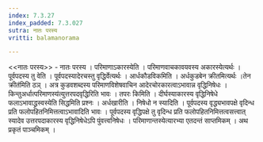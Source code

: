```yaml
---
index: 7.3.27
index_padded: 7.3.027
sutra: नातः परस्य
vritti: balamanorama

---
```

<<नातः परस्य>> - नातः परस्य । परिमाणाऽकारस्येति । परिमाणवाचकावयवस्य अकारस्येत्यर्थः । पूर्वपदस्य तु वेति । पूर्वपदस्यादेरचस्तु वृद्धिर्वेत्यर्थः । आर्धकौडविकमिति । अर्धकुडबेन क्रीतमित्यर्थः ।तेन क्रीत॑मिति ठञ् । अत्र कुडवशब्दस्य परिमाणविशेषवाचिन आदेरचोरकारत्वाऽभावान्न वृद्धिनिषेधः । किन्तुअर्धात्परिमाणस्य॑त्युत्तरपदवृद्धिरिति भावः । तपरः किमिति । दीर्घस्याकारस्य वृद्धिनिषेधे फलाऽभावाद्ध्रस्वस्येति सिद्धमिति प्रश्नः । अर्धखारीति । निषेधो न स्यादिति । पूर्वपदस्य वृद्ध्यभावपक्षे वृदिन्ध प्रति फलोपहितनिमित्तत्वाऽभावादिति भावः । पूर्वपदस्य वृद्धिपक्षे तु वृदिन्ध प्रति फलोपहितनिमित्तत्वसत्त्वात् स्यादेव उत्तरपदाकारस्य वृद्धिनिषेधेऽपि पुंवत्त्वनिषेधः । परिमाणान्तस्येत्यारभ्या एतदन्तं साप्तमिकम् । अथ प्रकृतं पाञ्चमिकम् । 